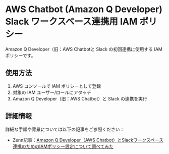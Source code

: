 # AWS Chatbot (Amazon Q Developer) Slack ワークスペース連携用 IAM ポリシー

Amazon Q Developer（旧：AWS Chatbotと Slack の初回連携に使用する IAM ポリシーです。

## 使用方法

1. AWS コンソールで IAM ポリシーとして登録
2. 対象の IAM ユーザー/ロールにアタッチ
3. Amazon Q Developer（旧：AWS Chatbot）と Slack の連携を実行

## 詳細情報

詳細な手順や背景については以下の記事をご参照ください：
- Zenn記事：[Amazon Q Developer（AWS Chatbot）とSlackワークスペース連携のためのIAMポリシー設定について調べてみた](https://zenn.dev/enumura/articles/77b60b28b28dbb)

  
